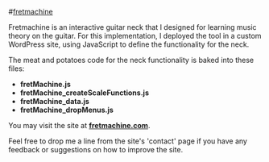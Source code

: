 #[fretmachine](http://fretmachine.com)

Fretmachine is an interactive guitar neck that I designed for learning music theory on the guitar. For this implementation, I deployed the tool in a custom WordPress site, using JavaScript to define the functionality for the neck.

The meat and potatoes code for the neck functionality is baked into these files:
- **fretMachine.js**
- **fretMachine_createScaleFunctions.js**
- **fretMachine_data.js**
- **fretMachine_dropMenus.js**

You may visit the site at **[fretmachine.com](http://fretmachine.com)**.

Feel free to drop me a line from the site's 'contact' page if you have any feedback or suggestions on how to improve the site.

